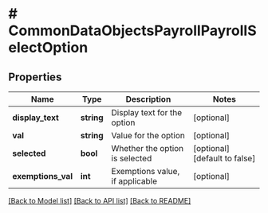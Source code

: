 # # CommonDataObjectsPayrollPayrollSelectOption

## Properties

Name | Type | Description | Notes
------------ | ------------- | ------------- | -------------
**display_text** | **string** | Display text for the option | [optional]
**val** | **string** | Value for the option | [optional]
**selected** | **bool** | Whether the option is selected | [optional] [default to false]
**exemptions_val** | **int** | Exemptions value, if applicable | [optional]

[[Back to Model list]](../../README.md#models) [[Back to API list]](../../README.md#endpoints) [[Back to README]](../../README.md)
